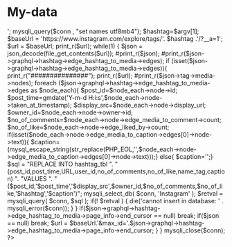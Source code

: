 # My-data
<?php

$dbhost = 'localhost';  // your server name
$dbuser = '****';            // your user name
$dbpass = '****';          // your passward
$conn = mysqli_connect($dbhost, $dbuser, $dbpass);
if(! $conn )
{
  die('connection fail: ' . mysqli_error($conn));
}
echo 'connection sucess<br />';
mysqli_query($conn , "set names utf8mb4");
   
$hashtag=$argv[1];
$baseUrl = 'https://www.instagram.com/explore/tags/'. $hashtag .'/?__a=1';
$url = $baseUrl;
print_r($url);


while(1) {
    $json = json_decode(file_get_contents($url));
    #print_r($json);
    
    #print_r($json->graphql->hashtag->edge_hashtag_to_media->edges);
    if (isset($json->graphql->hashtag->edge_hashtag_to_media->edges)){

    print_r("###############");
    print_r($url);
    #print_r($json->tag->media->nodes);

    foreach ($json->graphql->hashtag->edge_hashtag_to_media->edges as $node_each){
        $post_id=$node_each->node->id;
        $post_time=gmdate('Y-m-d H:i:s',$node_each->node->taken_at_timestamp);
        $display_src=$node_each->node->display_url;
        $owner_id=$node_each->node->owner->id;
        $no_of_comments=$node_each->node->edge_media_to_comment->count;
        $no_of_like=$node_each->node->edge_liked_by->count;
        
    if(isset($node_each->node->edge_media_to_caption->edges[0]->node->text)){ $caption=(mysql_escape_string(str_replace(PHP_EOL,'',$node_each->node->edge_media_to_caption->edges[0]->node->text)));}
        else{ $caption='';}

    
    $sql = "REPLACE INTO hashtag_tbl ".
        "(post_id,post_time,URL,user_id,no_of_comments,no_of_like,name_tag,caption) ".
        "VALUES ".
        "($post_id,'$post_time','$display_src',$owner_id,$no_of_comments,$no_of_like,'$hashtag','$caption')";
    
    mysqli_select_db( $conn, 'Instagram' );
    $retval = mysqli_query( $conn, $sql );
    if(! $retval )
    {
      die('cannot insert in database: ' . mysqli_error($conn));
    }
 

 }

    if($json->graphql->hashtag->edge_hashtag_to_media->page_info->end_cursor == null) break;
    if($json == null) break;
    $url = $baseUrl.'&max_id='.$json->graphql->hashtag->edge_hashtag_to_media->page_info->end_cursor;
    
}


}
mysqli_close($conn);

?>
